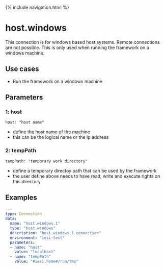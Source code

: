 {% include navigation.html %}

# host.windows

This connection is for windows based host systems. Remote connections are not possible. This is only used when running the framework on a windows machine.

## Use cases

* Run the framework on a windows machine

## Parameters

### 1: host

`host: "host name"`
* define the host name of the machine
* this can be the logical name or the ip address

### 2: tempPath

`tempPath: "temporary work directory"`
* define a temporary directoy path that can be used by the framework
* the user define above needs to have read, write and execute rights on this directory

## Examples

```yaml
---
type: Connection
data:
  name: "host.windows.1"
  type: "host.windows"
  description: "host.windows.1 connection"
  environment: "iesi-test"
  parameters:
  - name: "host"
    value: "localhost"
  - name: "tempPath"
    value: "#iesi.home#/run/tmp"
```


